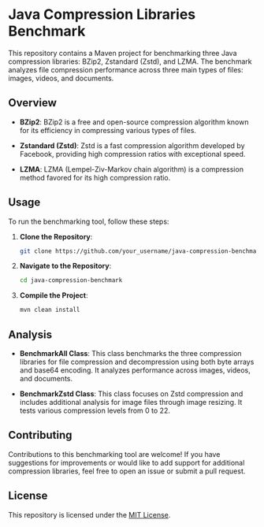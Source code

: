# Java Compression Libraries Benchmark

This repository contains a Maven project for benchmarking three Java compression libraries: BZip2, Zstandard (Zstd), and LZMA. The benchmark analyzes file compression performance across three main types of files: images, videos, and documents.

## Overview

- **BZip2**: BZip2 is a free and open-source compression algorithm known for its efficiency in compressing various types of files.
  
- **Zstandard (Zstd)**: Zstd is a fast compression algorithm developed by Facebook, providing high compression ratios with exceptional speed.
  
- **LZMA**: LZMA (Lempel-Ziv-Markov chain algorithm) is a compression method favored for its high compression ratio.

## Usage

To run the benchmarking tool, follow these steps:

1. **Clone the Repository**:

   ```bash
   git clone https://github.com/your_username/java-compression-benchmark.git
   ```

2. **Navigate to the Repository**:

   ```bash
   cd java-compression-benchmark
   ```

3. **Compile the Project**:

   ```bash
   mvn clean install
   ```
   
## Analysis

- **BenchmarkAll Class**: This class benchmarks the three compression libraries for file compression and decompression using both byte arrays and base64 encoding. It analyzes performance across images, videos, and documents.

- **BenchmarkZstd Class**: This class focuses on Zstd compression and includes additional analysis for image files through image resizing. It tests various compression levels from 0 to 22.

## Contributing

Contributions to this benchmarking tool are welcome! If you have suggestions for improvements or would like to add support for additional compression libraries, feel free to open an issue or submit a pull request.

## License

This repository is licensed under the [MIT License](LICENSE).
